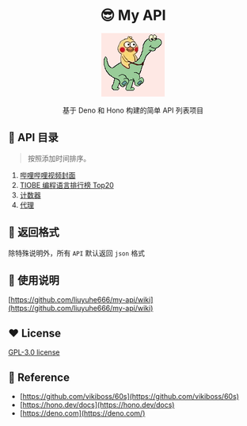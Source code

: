 <div align="center">
    <h1>😎 My API</h1>
    <img src="./assets/walking.gif" alt="walking.gif" />
    <p>基于 Deno 和 Hono 构建的简单 API 列表项目</p>
</div>



## 🧐 API 目录

> 按照添加时间排序。

1. [哔哩哔哩视频封面](https://github.com/liuyuhe666/my-api/wiki/%E5%93%94%E5%93%A9%E5%93%94%E5%93%A9%E8%A7%86%E9%A2%91%E5%B0%81%E9%9D%A2)
2. [TIOBE 编程语言排行榜 Top20](https://github.com/liuyuhe666/my-api/wiki/TIOBE-%E7%BC%96%E7%A8%8B%E8%AF%AD%E8%A8%80%E6%8E%92%E8%A1%8C%E6%A6%9C-Top20)
3. [计数器](https://github.com/liuyuhe666/my-api/wiki/%E8%AE%A1%E6%95%B0%E5%99%A8)
4. [代理](https://github.com/liuyuhe666/my-api/wiki/%E4%BB%A3%E7%90%86)

## 🎨 返回格式

除特殊说明外，所有 `API` 默认返回 `json` 格式

## 🧭 使用说明

[https://github.com/liuyuhe666/my-api/wiki](https://github.com/liuyuhe666/my-api/wiki)

## ❤️ License

[GPL-3.0 license](./LICENSE)

## 🎉 Reference
- [https://github.com/vikiboss/60s](https://github.com/vikiboss/60s)
- [https://hono.dev/docs](https://hono.dev/docs)
- [https://deno.com](https://deno.com/)
